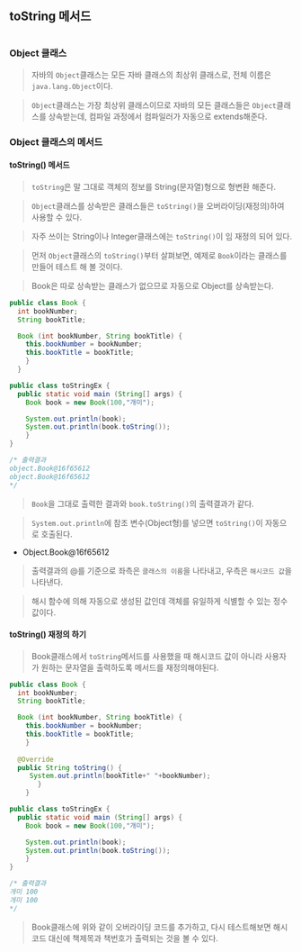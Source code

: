 #
## toString 메서드
#

### Object 클래스
> 자바의 `Object`클래스는 모든 자바 클래스의 최상위 클래스로, 전체 이름은 `java.lang.Object`이다.

> `Object`클래스는 가장 최상위 클래스이므로 자바의 모든 클래스들은 `Object`클래스를 상속받는데, 컴파일 과정에서 컴파일러가 자동으로 extends해준다.

### Object 클래스의 메서드

#### toString() 메서드
> `toString`은 말 그대로 객체의 정보를 String(문자열)형으로 형변환 해준다.

> `Object`클래스를 상속받은 클래스들은 `toString()`을 오버라이딩(재정의)하여 사용할 수 있다.

> 자주 쓰이는 String이나 Integer클래스에는 `toString()`이 임 재정의 되어 있다.

> 먼저 `Object`클래스의 `toString()`부터 살펴보면, 예제로 `Book`이라는 클래스를 만들어 테스트 해 볼 것이다.

> Book은 따로 상속받는 클래스가 없으므로 자동으로 Object를 상속받는다.

```java
public class Book {
  int bookNumber;
  String bookTitle;

  Book (int bookNumber, String bookTitle) {
    this.bookNumber = bookNumber;
    this.bookTitle = bookTitle;
    }
  }

public class toStringEx {
  public static void main (String[] args) {
    Book book = new Book(100,"개미");

    System.out.println(book);
    System.out.println(book.toString());
    }
}

/* 출력결과
object.Book@16f65612
object.Book@16f65612
*/
```
> `Book`을 그대로 출력한 결과와 `book.toString()`의 출력결과가 같다.

> `System.out.println`에 참조 변수(Object형)를 넣으면 `toString()`이 자동으로 호출된다.

* Object.Book@16f65612

> 출력결과의 @를 기준으로 좌측은 `클래스의 이름`을 나타내고, 우측은 `해시코드 값`을 나타낸다. 

> 해시 함수에 의해 자동으로 생성된 값인데 객체를 유일하게 식별할 수 있는 정수 값이다.

#### toString() 재정의 하기

> Book클래스에서 `toString`메서드를 사용했을 때 해시코드 값이 아니라 사용자가 원하는 문자열을 출력하도록 메서드를 재정의해야된다.

```java
public class Book {
  int bookNumber;
  String bookTitle;

  Book (int bookNumber, String bookTitle) {
    this.bookNumber = bookNumber;
    this.bookTitle = bookTitle;
    }
    
  @Override
  public String toString() {
     System.out.println(bookTitle+" "+bookNumber);
       }
    }

public class toStringEx {
  public static void main (String[] args) {
    Book book = new Book(100,"개미");

    System.out.println(book);
    System.out.println(book.toString());
    }
}

/* 출력결과
개미 100
개미 100
*/
```

> Book클래스에 위와 같이 오버라이딩 코드를 추가하고, 다시 테스트해보면 해시코드 대신에 책제목과 책번호가 출력되는 것을 볼 수 있다.
